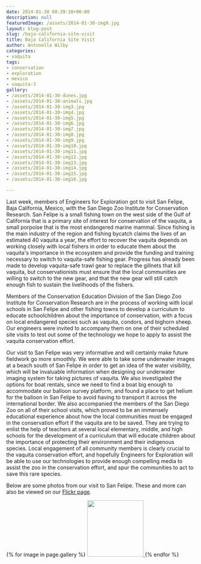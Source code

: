 ```yaml
---
date: 2014-01-30 08:39:10+00:00
description: null
featuredImage: /assets/2014-01-30-img9.jpg
layout: blog-post
slug: /baja-california-site-visit
title: Baja California Site Visit
author: Antonella Wilby
categories:
- vaquita
tags:
- conservation
- exploration
- mexico
- vaquita-3
gallery:
- /assets/2014-01-30-dunes.jpg
- /assets/2014-01-30-animals.jpg
- /assets/2014-01-30-img3.jpg
- /assets/2014-01-30-img4.jpg
- /assets/2014-01-30-img5.jpg
- /assets/2014-01-30-img6.jpg
- /assets/2014-01-30-img7.jpg
- /assets/2014-01-30-img8.jpg
- /assets/2014-01-30-img9.jpg
- /assets/2014-01-30-img10.jpg
- /assets/2014-01-30-img11.jpg
- /assets/2014-01-30-img12.jpg
- /assets/2014-01-30-img13.jpg
- /assets/2014-01-30-img14.jpg
- /assets/2014-01-30-img15.jpg
- /assets/2014-01-30-img16.jpg

---
```

Last week, members of Engineers for Exploration got to visit San Felipe, Baja California, Mexico, with the San Diego Zoo Institute for Conservation Research. San Felipe is a small fishing town on the west side of the Gulf of California that is a primary site of interest for conservation of the vaquita, a small porpoise that is the most endangered marine mammal. Since fishing is the main industry of the region and fishing bycatch claims the lives of an estimated 40 vaquita a year, the effort to recover the vaquita depends on working closely with local fishers in order to educate them about the vaquita's importance in the ecosystem and provide the funding and training necessary to switch to vaquita-safe fishing gear. Progress has already been made to develop vaquita-safe trawl gear to replace the gillnets that kill vaquita, but conservationists must ensure that the local communities are willing to switch to the new gear, and that the new gear will still catch enough fish to sustain the livelihoods of the fishers.

Members of the Conservation Education Division of the San Diego Zoo Institute for Conservation Research are in the process of working with local schools in San Felipe and other fishing towns to develop a curriculum to educate schoolchildren about the importance of conservation, with a focus on local endangered species such as vaquita, condors, and bighorn sheep. Our engineers were invited to accompany them on one of their scheduled site visits to test out some of the technology we hope to apply to assist the vaquita conservation effort.

Our visit to San Felipe was very informative and will certainly make future fieldwork go more smoothly. We were able to take some underwater images at a beach south of San Felipe in order to get an idea of the water visibility, which will be invaluable information when designing our underwater imaging system for taking pictures of vaquita. We also investigated the options for boat rentals, since we need to find a boat big enough to accommodate our balloon survey platform, and found a place to get helium for the balloon in San Felipe to avoid having to transport it across the international border. We also accompanied the members of the San Diego Zoo on all of their school visits, which proved to be an immensely educational experience about how the local communities must be engaged in the conservation effort if the vaquita are to be saved. They are trying to enlist the help of teachers at several local elementary, middle, and high schools for the development of a curriculum that will educate children about the importance of protecting their environment and their indigenous species. Local engagement of all community members is clearly crucial to the vaquita conservation effort, and hopefully Engineers for Exploration will be able to use our technologies to provide enough compelling media to assist the zoo in the conservation effort, and spur the communities to act to save this rare species.

Below are some photos from our visit to San Felipe. These and more can also be viewed on our [Flickr page](https://www.flickr.com/photos/ucsd-e4e/sets/72157640097977225/).

{% for image in page.gallery %}
<a href="{{ image | absolute_url }}">
<img src="{{ image | resize: '150x150' }}" width="150px" height="150px">
</a>{% endfor %}